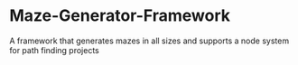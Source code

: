 # Maze-Generator-Framework
A framework that generates mazes in all sizes and supports a node system for path finding projects
